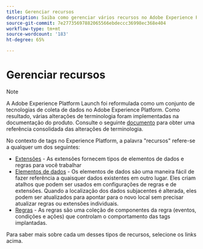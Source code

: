 ```yaml
---
title: Gerenciar recursos
description: Saiba como gerenciar vários recursos no Adobe Experience Platform, incluindo extensões, elementos de dados e regras.
source-git-commit: 7e27735697882065566ebdeccc36998ec368e404
workflow-type: tm+mt
source-wordcount: '183'
ht-degree: 65%

---
```


# Gerenciar recursos

>[!NOTE]
>
>A Adobe Experience Platform Launch foi reformulada como um conjunto de tecnologias de coleta de dados no Adobe Experience Platform. Como resultado, várias alterações de terminologia foram implementadas na documentação do produto. Consulte o seguinte [documento](../../term-updates.md) para obter uma referência consolidada das alterações de terminologia.

No contexto de tags no Experience Platform, a palavra &quot;recursos&quot; refere-se a qualquer um dos seguintes:

* [Extensões](extensions/overview.md) - As extensões fornecem tipos de elementos de dados e regras para você trabalhar
* [Elementos de dados](data-elements.md) - Os elementos de dados são uma maneira fácil de fazer referência a quaisquer dados existentes em outro lugar. Eles criam atalhos que podem ser usados em configurações de regras e de extensões. Quando a localização dos dados subjacentes é alterada, eles podem ser atualizados para apontar para o novo local sem precisar atualizar regras ou extensões individuais.
* [Regras](rules.md) - As regras são uma coleção de componentes da regra (eventos, condições e ações) que controlam o comportamento das tags implantadas.

Para saber mais sobre cada um desses tipos de recursos, selecione os links acima.
